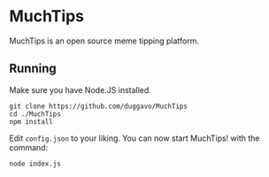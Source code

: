 # MuchTips
MuchTips is an open source meme tipping platform.

## Running
Make sure you have Node.JS installed.
```
git clone https://github.com/duggavo/MuchTips
cd ./MuchTips
npm install
```
Edit `config.json` to your liking.
You can now start MuchTips! with the command:
```
node index.js
```